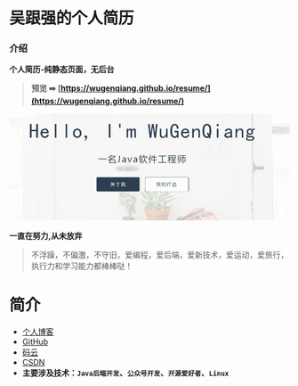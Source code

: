 # 吴跟强的个人简历

### 介绍
**个人简历-纯静态页面，无后台**

> **预览 ➡️ [https://wugenqiang.github.io/resume/](https://wugenqiang.github.io/resume/)**

[![吴跟强的个人简历](./image/resume.png "吴跟强的个人简历")](https://wugenqiang.github.io/resume/ "吴跟强的个人简历")

**一直在努力,从未放弃**
> 不浮躁，不偏激，不守旧，爱编程，爱后端，爱新技术，爱运动，爱旅行，执行力和学习能力都棒棒哒！

# 简介
- [个人博客](https://wugenqiang.github.io/)
- [GitHub](https://github.com/wugenqiang)
- [码云](https://gitee.com/wugenqiang)
- [CSDN](https://blog.csdn.net/wugenqiang)
- **主要涉及技术：`Java后端开发`、`公众号开发`、`开源爱好者`、`Linux`**